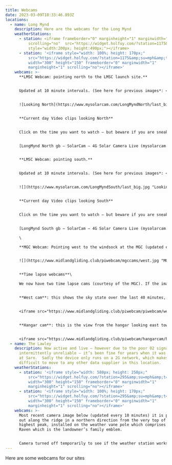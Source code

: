 ```yaml
---
title: Webcams
date: 2023-03-09T18:33:46.893Z
locations:
  - name: Long Mynd
    description: Here are the webcams for the Long Mynd
    weatherStations:
      - station: <iframe frameborder="0" marginheight="1" marginwidth="1"
          scrolling="no"  src="https://widget.holfuy.com/?station=1175&su=mph&t=C&lang=en&mode=vertical"
          style="width:200px; height:490px;"></iframe>
      - station: '<iframe style="width: 100%; height: 170px;"
          src="https://widget.holfuy.com/?station=1175&amp;su=mph&amp;t=C&amp;lang=en&amp;mode=average&amp;avgrows=32"
          width="300" height="150" frameborder="0" marginwidth="1"
          marginheight="1" scrolling="no"></iframe>'
    webcams: >-
      **LMSC Webcam: pointing north to the LMSC launch site.**


      Updated at 10 minute intervals. (See here for previous images*: <https://www.mysolarcam.com/LongMyndNorth/>)*


      ![Looking North](https://www.mysolarcam.com/LongMyndNorth/last_big.jpg)


      **Current day Video clips looking North**


      Click on the time you want to watch – but beware if you are sneaking a view from work – it plays music whether you like it or not.


      [LongMynd North gb – SolarCam – 4G Solar Camera Live (mysolarcam.com)](https://www.mysolarcam.com/LongMyndNorth/live.php)


      **LMSC Webcam: pointing south.**


      Updated at 10 minute intervals. (See here for previous images*: <https://www.mysolarcam.com/LongMyndSouth/>)*


      ![](https://www.mysolarcam.com/LongMyndSouth/last_big.jpg "Looking South")


      **Current day Video clips looking South**


      Click on the time you want to watch – but beware if you are sneaking a view from work – it plays music whether you like it or not.


      [LongMynd South gb – SolarCam – 4G Solar Camera Live (mysolarcam.com)](https://www.mysolarcam.com/LongMyndSouth/live.php)\

      \

      **MGC Webcam: Pointing west to the windsock at the MGC (updated every minute).**


      ![](https://www.midlandgliding.club/piwebcam/mgccams/west.jpg "MGC Facing West")


      **Time lapse webcams**\

      We now have two time lapse cams (courtesy of the MGC). If the images are static on your mobile device, or not updating, or to see it slightly bigger, use these links instead: [west cam](https://www.midlandgliding.club/piwebcam/piwebcam/westcam.html) and  [hangar cam](https://www.midlandgliding.club/piwebcam/hangarcam/hangarcam.html).


      **West cam**: this shows the sky state over the last 40 minutes, updated every minute.


      <iframe src="https://www.midlandgliding.club/piwebcam/piwebcam/westcam.html" width="960" height="544" scrolling="no"></iframe>


      **Hangar cam**: this is the view from the hangar looking east towards the usual MGC launch point, over the last hour. The images are updated each minute from just before/after sunrise/sunset.


      <iframe src="https://www.midlandgliding.club/piwebcam/hangarcam/hangarcam.html" width="960" height="544" scrolling="no"></iframe>
  - name: The Lawley
    description: Now active and live – however due to the poor O2 signal the unit is
      intermittently unreliable – it’s been fine for years when it was situated
      at Sarn.  Sadly the device only runs on a 2G network, which makes it
      difficult to move to any other data supplier in this location.
    weatherStations:
      - station: '<iframe style="width: 580px; height: 250px;"
          src="https://widget.holfuy.com/?station=295&amp;su=mph&amp;t=C&amp;lang=en&amp;mode=detailed"
          width="300" height="150" frameborder="0" marginwidth="1"
          marginheight="1" scrolling="no"></iframe>'
      - station: '<iframe style="width: 100%; height: 170px;"
          src="https://widget.holfuy.com/?station=295&amp;su=mph&amp;t=C&amp;lang=en&amp;mode=average&amp;avgrows=32"
          width="300" height="150" frameborder="0" marginwidth="1"
          marginheight="1" scrolling="no"></iframe>'
    webcams: >-
      Most recent camera image below (updated every 10 minutes) it is pointing
      out along the ridge in a northern direction from the very top of the
      highest peak, installed on the weather vane pole which comprises of a
      Raven which is the landowner’s family emblem.


      Camera turned off temporarily to see if the weather station works more reliably
---
```

Here are some webcams for our sites